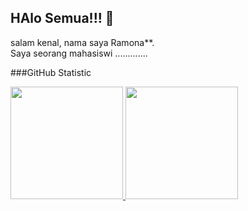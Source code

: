 ## HAlo Semua!!! 👋
salam kenal, nama saya Ramona**.<br>
Saya seorang mahasiswi .............


###GitHub Statistic
<p align="left">
<a href="https://github.com/RAM-OO">
  <img height="180em" src="https://github-readme-stats-eight-theta.vercel.app/api?username=penuliscode&show_icons=true&theme=algolia&include_all_commits=true&count_private=true"/>
  <img height="180em" src="https://github-readme-stats-eight-theta.vercel.app/api/top-langs/?username=penuliscode&layout=compact&layout=compact&theme=algolia"/>
</a>
</p>
